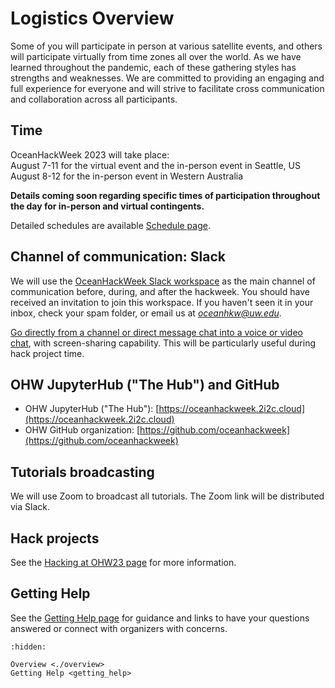 # Logistics Overview

Some of you will participate in person at various satellite events, and others will participate virtually from time zones all over the world. As we have learned throughout the pandemic, each of these gathering styles has strengths and weaknesses. We are committed to providing an engaging and full experience for everyone and will strive to facilitate cross communication and collaboration across all participants.

## Time

OceanHackWeek 2023 will take place:\
August 7-11 for the virtual event and the in-person event in Seattle, US\
August 8-12 for the in-person event in Western Australia

**Details coming soon regarding specific times of participation throughout the day for in-person and virtual contingents.**
<!--**In-person participants** will gather for times as directed by the relevant in-person organizers. While **virtual participants** may choose to engage primarily with this group and schedule via Zoom and Slack, we strongly encourage you to join the program designed specifically as a virtual event. The virtual event will be split into two schedules and groups based on the distribution of participant time zones, in a 3-hour daily block of formal, live activities. The **larger virtual event** will take place 11:00am - 2:00pm PDT / 18:00 - 21:00 UTC.-->

Detailed schedules are available [Schedule page](../../ohw23/schedule.md).

## Channel of communication: Slack

We will use the [OceanHackWeek Slack workspace](http://oceanhackweek.slack.com/) as the main channel of communication before, during, and after the hackweek. You should have received an invitation to join this workspace. If you haven't seen it in your inbox, check your spam folder, or email us at *oceanhkw@uw.edu*.

[Go directly from a channel or direct message chat into a voice or video chat](https://slack.com/help/articles/216771908-Make-calls-in-Slack), with screen-sharing capability. This will be particularly useful during hack project time.

## OHW JupyterHub ("The Hub") and GitHub

- OHW JupyterHub ("The Hub"): [https://oceanhackweek.2i2c.cloud](https://oceanhackweek.2i2c.cloud)
- OHW GitHub organization: [https://github.com/oceanhackweek](https://github.com/oceanhackweek)

## Tutorials broadcasting

We will use Zoom to broadcast all tutorials. The Zoom link will be distributed via Slack.

## Hack projects

See the [Hacking at OHW23 page](../projects/index.md) for more information.

## Getting Help

See the [Getting Help page](getting_help.md) for guidance and links to have your questions answered or connect with organizers with concerns.

```{toctree}
:hidden:

Overview <./overview>
Getting Help <getting_help>
```

